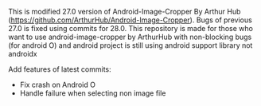 This is modified 27.0 version of Android-Image-Cropper By Arthur Hub (https://github.com/ArthurHub/Android-Image-Cropper). Bugs of previous 27.0 is fixed using commits for 28.0. This repository is made for those who want to use android-image-cropper by ArthurHub with non-blocking bugs (for android O) and android project is still using android support library not androidx

Add features of latest commits:
- Fix crash on Android O 
- Handle failure when selecting non image file
